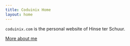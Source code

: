 ```yaml
---
title: Coduinix Home
layout: home
---
```

`coduinix.com` is the personal website of Hinse ter Schuur.

[More about me](about.md)